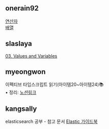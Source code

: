 <h2>onerain92</h2><a href="https://www.notion.so/01d1a0a9646a4e178ba2e511080c430b">연산자</a><br><a href="https://www.notion.so/d8d49ef275d64f02bcaabfbbf5859782">배열</a><h2>slaslaya</h2><a href="https://slaplace.notion.site/03-Values-and-Variables-383a9f23314245889bbf149819e39386">03. Values and Variables</a><h2>myeongwon</h2>이펙티브 타입스크립트 읽기(아이템20~아이템24)📚   <br>• 정리: <a href="https://www.notion.so/lighting1/617506b2fad24a97ab36ce50b1cfa508">노션링크</a><h2>kangsally</h2>elasticsearch 공부 - 참고 문서 <a href="https://esbook.kimjmin.net/">Elastic 가이드북</a>